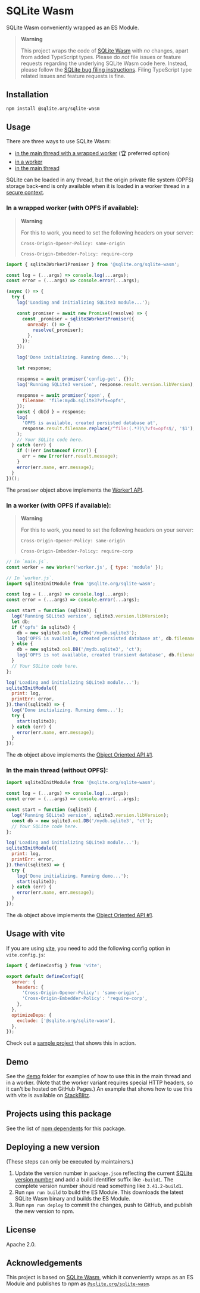 # SQLite Wasm

SQLite Wasm conveniently wrapped as an ES Module.

> **Warning**
>
> This project wraps the code of
> [SQLite Wasm](https://sqlite.org/wasm/doc/trunk/index.md) with _no_ changes,
> apart from added TypeScript types. Please do _not_ file issues or feature
> requests regarding the underlying SQLite Wasm code here. Instead, please
> follow the
> [SQLite bug filing instructions](https://www.sqlite.org/src/wiki?name=Bug+Reports).
> Filing TypeScript type related issues and feature requests is fine.

## Installation

```bash
npm install @sqlite.org/sqlite-wasm
```

## Usage

There are three ways to use SQLite Wasm:

- [in the main thread with a wrapped worker](#in-a-wrapped-worker-with-opfs-if-available)
  (🏆 preferred option)
- [in a worker](#in-a-worker-with-opfs-if-available)
- [in the main thread](#in-the-main-thread-without-opfs)

SQLite can be loaded in any thread, but the origin private file system (OPFS) storage
back-end is only available when it is loaded in a worker thread in a
[secure context](https://developer.mozilla.org/docs/Web/Security/Secure_Contexts).

### In a wrapped worker (with OPFS if available):

> **Warning**
>
> For this to work, you need to set the following headers on your server:
>
> `Cross-Origin-Opener-Policy: same-origin`
>
> `Cross-Origin-Embedder-Policy: require-corp`

```js
import { sqlite3Worker1Promiser } from '@sqlite.org/sqlite-wasm';

const log = (...args) => console.log(...args);
const error = (...args) => console.error(...args);

(async () => {
  try {
    log('Loading and initializing SQLite3 module...');

    const promiser = await new Promise((resolve) => {
      const _promiser = sqlite3Worker1Promiser({
        onready: () => {
          resolve(_promiser);
        },
      });
    });

    log('Done initializing. Running demo...');

    let response;

    response = await promiser('config-get', {});
    log('Running SQLite3 version', response.result.version.libVersion);

    response = await promiser('open', {
      filename: 'file:mydb.sqlite3?vfs=opfs',
    });
    const { dbId } = response;
    log(
      'OPFS is available, created persisted database at',
      response.result.filename.replace(/^file:(.*?)\?vfs=opfs$/, '$1'),
    );
    // Your SQLite code here.
  } catch (err) {
    if (!(err instanceof Error)) {
      err = new Error(err.result.message);
    }
    error(err.name, err.message);
  }
})();
```

The `promiser` object above implements the
[Worker1 API](https://sqlite.org/wasm/doc/trunk/api-worker1.md#worker1-methods).

### In a worker (with OPFS if available):

> **Warning**
>
> For this to work, you need to set the following headers on your server:
>
> `Cross-Origin-Opener-Policy: same-origin`
>
> `Cross-Origin-Embedder-Policy: require-corp`

```js
// In `main.js`.
const worker = new Worker('worker.js', { type: 'module' });
```

```js
// In `worker.js`.
import sqlite3InitModule from '@sqlite.org/sqlite-wasm';

const log = (...args) => console.log(...args);
const error = (...args) => console.error(...args);

const start = function (sqlite3) {
  log('Running SQLite3 version', sqlite3.version.libVersion);
  let db;
  if ('opfs' in sqlite3) {
    db = new sqlite3.oo1.OpfsDb('/mydb.sqlite3');
    log('OPFS is available, created persisted database at', db.filename);
  } else {
    db = new sqlite3.oo1.DB('/mydb.sqlite3', 'ct');
    log('OPFS is not available, created transient database', db.filename);
  }
  // Your SQLite code here.
};

log('Loading and initializing SQLite3 module...');
sqlite3InitModule({
  print: log,
  printErr: error,
}).then((sqlite3) => {
  log('Done initializing. Running demo...');
  try {
    start(sqlite3);
  } catch (err) {
    error(err.name, err.message);
  }
});
```

The `db` object above implements the
[Object Oriented API #1](https://sqlite.org/wasm/doc/trunk/api-oo1.md).

### In the main thread (without OPFS):

```js
import sqlite3InitModule from '@sqlite.org/sqlite-wasm';

const log = (...args) => console.log(...args);
const error = (...args) => console.error(...args);

const start = function (sqlite3) {
  log('Running SQLite3 version', sqlite3.version.libVersion);
  const db = new sqlite3.oo1.DB('/mydb.sqlite3', 'ct');
  // Your SQLite code here.
};

log('Loading and initializing SQLite3 module...');
sqlite3InitModule({
  print: log,
  printErr: error,
}).then((sqlite3) => {
  try {
    log('Done initializing. Running demo...');
    start(sqlite3);
  } catch (err) {
    error(err.name, err.message);
  }
});
```

The `db` object above implements the
[Object Oriented API #1](https://sqlite.org/wasm/doc/trunk/api-oo1.md).

## Usage with vite

If you are using [vite](https://vitejs.dev/), you need to add the following
config option in `vite.config.js`:

```js
import { defineConfig } from 'vite';

export default defineConfig({
  server: {
    headers: {
      'Cross-Origin-Opener-Policy': 'same-origin',
      'Cross-Origin-Embedder-Policy': 'require-corp',
    },
  },
  optimizeDeps: {
    exclude: ['@sqlite.org/sqlite-wasm'],
  },
});
```

Check out a
[sample project](https://stackblitz.com/edit/vitejs-vite-ttrbwh?file=main.js)
that shows this in action.

## Demo

See the [demo](https://github.com/sqlite/sqlite-wasm/tree/main/demo) folder for
examples of how to use this in the main thread and in a worker. (Note that the
worker variant requires special HTTP headers, so it can't be hosted on GitHub
Pages.) An example that shows how to use this with vite is available on
[StackBlitz](https://stackblitz.com/edit/vitejs-vite-ttrbwh?file=main.js).

## Projects using this package

See the list of
[npm dependents](https://www.npmjs.com/browse/depended/@sqlite.org/sqlite-wasm)
for this package.

## Deploying a new version

(These steps can only be executed by maintainers.)

1. Update the version number in `package.json` reflecting the current
   [SQLite version number](https://sqlite.org/download.html) and add a build
   identifier suffix like `-build1`. The complete version number should read
   something like `3.41.2-build1`.
1. Run `npm run build` to build the ES Module. This downloads the latest SQLite
   Wasm binary and builds the ES Module.
1. Run `npm run deploy` to commit the changes, push to GitHub, and publish the
   new version to npm.

## License

Apache 2.0.

## Acknowledgements

This project is based on [SQLite Wasm](https://sqlite.org/wasm), which it
conveniently wraps as an ES Module and publishes to npm as
[`@sqlite.org/sqlite-wasm`](https://www.npmjs.com/package/@sqlite.org/sqlite-wasm).
